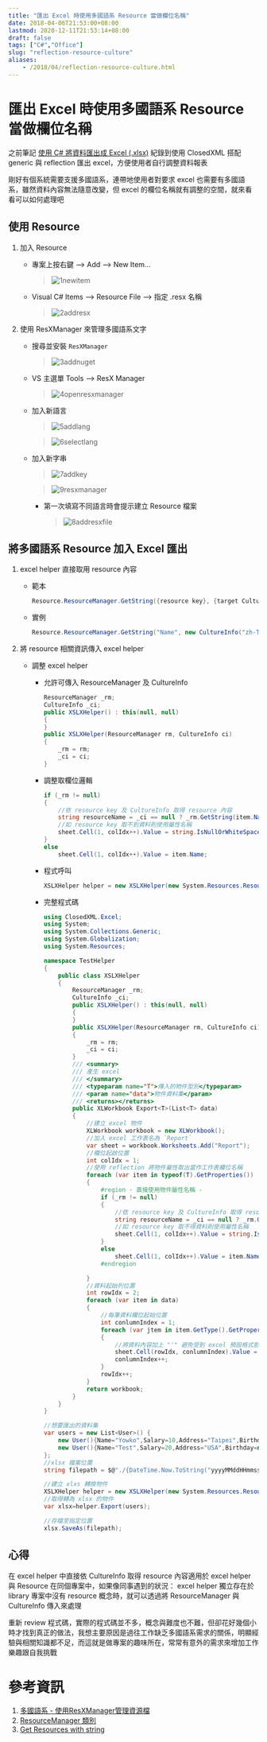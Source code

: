 ```yaml
---
title: "匯出 Excel 時使用多國語系 Resource 當做欄位名稱"
date: 2018-04-06T21:53:00+08:00
lastmod: 2020-12-11T21:53:14+08:00
draft: false
tags: ["C#","Office"]
slug: "reflection-resource-culture"
aliases:
    - /2018/04/reflection-resource-culture.html
---
```

# 匯出 Excel 時使用多國語系 Resource 當做欄位名稱
之前筆記 [使用 C# 將資料匯出成 Excel (.xlsx)](/2018/04/list-to-excel.html) 紀錄到使用 ClosedXML 搭配 generic 與 reflection 匯出 excel，方便使用者自行調整資料報表

剛好有個系統需要支援多國語系，連帶地使用者對要求 excel 也需要有多國語系，雖然資料內容無法隨意改變，但 excel 的欄位名稱就有調整的空間，就來看看可以如何處理吧

## 使用 Resource
1. 加入 Resource
    - 專案上按右鍵 --> Add --> New Item...
        
        >![1newitem](https://user-images.githubusercontent.com/3851540/38173737-cadffab8-35f5-11e8-86eb-3fa7de6b0175.png) 
    - Visual C# Items --> Resource File --> 指定 .resx 名稱
        
        >![2addresx](https://user-images.githubusercontent.com/3851540/38173738-cb0ac6da-35f5-11e8-9db0-8d61b494dbde.png)
2. 使用 ResXManager 來管理多國語系文字
    - 搜尋並安裝 `ResXManager` 
        
        >![3addnuget](https://user-images.githubusercontent.com/3851540/38173739-cb34d83a-35f5-11e8-957c-78bbf92fe25c.png) 
    - VS 主選單 Tools --> ResX Manager
        
        >![4openresxmanager](https://user-images.githubusercontent.com/3851540/38173740-cb615acc-35f5-11e8-86a9-db9f14ecf26e.png) 
    - 加入新語言
        
        >![5addlang](https://user-images.githubusercontent.com/3851540/38173741-cb8bbbaa-35f5-11e8-9528-e4a627ac6971.png)

        >![6selectlang](https://user-images.githubusercontent.com/3851540/38173742-cbb57058-35f5-11e8-8da8-a1fe67e59407.png)
    - 加入新字串
        
        >![7addkey](https://user-images.githubusercontent.com/3851540/38173743-cbdfc5d8-35f5-11e8-8dff-985eb9ff01be.png)
        
        >![9resxmanager](https://user-images.githubusercontent.com/3851540/38173745-cc4ad2ba-35f5-11e8-8b9b-468e062d66f7.png)
        
        - 第一次填寫不同語言時會提示建立 Resource 檔案
            
            >![8addresxfile](https://user-images.githubusercontent.com/3851540/38173744-cc23041a-35f5-11e8-9514-4e72c1561946.png)
        
## 將多國語系 Resource 加入 Excel 匯出
1. excel helper 直接取用 resource 內容
    - 範本
        
        ```cs
        Resource.ResourceManager.GetString({resource key}, {target CultureInfo};
        ```
    - 實例
        
        ```cs
        Resource.ResourceManager.GetString("Name", new CultureInfo("zh-TW"));
        ```
     
2. 將 resource 相關資訊傳入 excel helper
    - 調整 excel helper
        - 允許可傳入 ResourceManager 及 CultureInfo
            
            ```cs
            ResourceManager _rm;
            CultureInfo _ci;
            public XSLXHelper() : this(null, null)
            {
            }
            public XSLXHelper(ResourceManager rm, CultureInfo ci)
            {
                _rm = rm;
                _ci = ci;
            }
            ```
        - 調整取欄位邏輯
            
            ```cs
            if (_rm != null)
            {
                //依 resource key 及 CultureInfo 取得 resource 內容
                string resourceName = _ci == null ? _rm.GetString(item.Name) : _rm.GetString(item.Name, _ci);
                //如 resource key 取不到資料則使用屬性名稱
                sheet.Cell(1, colIdx++).Value = string.IsNullOrWhiteSpace(resourceName) ? item.Name : resourceName;
            }
            else
                sheet.Cell(1, colIdx++).Value = item.Name;
            ```
        - 程式呼叫
            
            ```cs
            XSLXHelper helper = new XSLXHelper(new System.Resources.ResourceManager(typeof(Resource)), new CultureInfo("zh-TW"));
            ```
        - 完整程式碼
            
            ```cs
            using ClosedXML.Excel;
            using System;
            using System.Collections.Generic;
            using System.Globalization;
            using System.Resources;
            
            namespace TestHelper
            {
                public class XSLXHelper
                {
                    ResourceManager _rm;
                    CultureInfo _ci;
                    public XSLXHelper() : this(null, null)
                    {
                    }
                    public XSLXHelper(ResourceManager rm, CultureInfo ci)
                    {
                        _rm = rm;
                        _ci = ci;
                    }
                    /// <summary>
                    /// 產生 excel
                    /// </summary>
                    /// <typeparam name="T">傳入的物件型別</typeparam>
                    /// <param name="data">物件資料集</param>
                    /// <returns></returns>
                    public XLWorkbook Export<T>(List<T> data)
                    {
                        //建立 excel 物件
                        XLWorkbook workbook = new XLWorkbook();
                        //加入 excel 工作表名為 `Report`
                        var sheet = workbook.Worksheets.Add("Report");
                        //欄位起啟位置
                        int colIdx = 1;
                        //使用 reflection 將物件屬性取出當作工作表欄位名稱
                        foreach (var item in typeof(T).GetProperties())
                        {
                            #region - 直接使用物件屬性名稱 -
                            if (_rm != null)
                            {
                                //依 resource key 及 CultureInfo 取得 resource 內容
                                string resourceName = _ci == null ? _rm.GetString(item.Name) : _rm.GetString(item.Name, _ci);
                                //如 resource key 取不得資料則使用屬性名稱
                                sheet.Cell(1, colIdx++).Value = string.IsNullOrWhiteSpace(resourceName) ? item.Name : resourceName;
                            }
                            else
                                sheet.Cell(1, colIdx++).Value = item.Name;
                            #endregion
            
                        }
                        //資料起始列位置
                        int rowIdx = 2;
                        foreach (var item in data)
                        {
                            //每筆資料欄位起始位置
                            int conlumnIndex = 1;
                            foreach (var jtem in item.GetType().GetProperties())
                            {
                                //將資料內容加上 "'" 避免受到 excel 預設格式影響，並依 row 及 column 填入
                                sheet.Cell(rowIdx, conlumnIndex).Value = string.Concat("'", Convert.ToString(jtem.GetValue(item, null)));
                                conlumnIndex++;
                            }
                            rowIdx++;
                        }
                        return workbook;
                    }
                }
            }
            ```
            
            ```cs
            //想要匯出的資料集
            var users = new List<User>() {
                new User(){Name="Yowko",Salary=10,Address="Taipei",Birthday=new DateTime(1983,7,29) },
                new User(){Name="Test",Salary=20,Address="USA",Birthday=new DateTime(1993,7,29) },
            };
            //xlsx 檔案位置
            string filepath = $@"./{DateTime.Now.ToString("yyyyMMddHHmmss")}.xlsx";

            //建立 xlxs 轉換物件
            XSLXHelper helper = new XSLXHelper(new System.Resources.ResourceManager(typeof(Resource)), new CultureInfo("zh-TW"));
            //取得轉為 xlsx 的物件
            var xlsx=helper.Export(users);

            //存檔至指定位置
            xlsx.SaveAs(filepath);
            ```

## 心得
在 excel helper 中直接依 CultureInfo 取得 resource 內容適用於 excel helper 與 Resource 在同個專案中，如果像同事遇到的狀況： excel helper 獨立存在於 library 專案中沒有 resource 概念時，就可以透過將 ResourceManager 與 CultureInfo 傳入來處理

重新 review 程式碼，實際的程式碼並不多，概念與難度也不難，但卻花好幾個小時才找到真正的做法，我想主要原因是過往工作缺乏多國語系需求的關係，明顯經驗與相關知識都不足，而這就是做專案的趣味所在，常常有意外的需求來增加工作樂趣跟自我挑戰

# 參考資訊
1. [多國語系 - 使用ResXManager管理資源檔](https://dotblogs.com.tw/wasichris/2015/06/19/151598)
2. [ResourceManager 類別](https://msdn.microsoft.com/zh-tw/library/system.resources.resourcemanager%28v=vs.110%29.aspx)
3. [Get Resources with string](https://stackoverflow.com/questions/17828774/get-resources-with-string)
